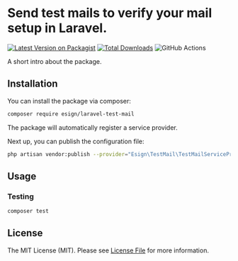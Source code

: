 # Send test mails to verify your mail setup in Laravel.

[![Latest Version on Packagist](https://img.shields.io/packagist/v/esign/laravel-test-mail.svg?style=flat-square)](https://packagist.org/packages/esign/laravel-test-mail)
[![Total Downloads](https://img.shields.io/packagist/dt/esign/laravel-test-mail.svg?style=flat-square)](https://packagist.org/packages/esign/laravel-test-mail)
![GitHub Actions](https://github.com/esign/laravel-test-mail/actions/workflows/main.yml/badge.svg)

A short intro about the package.

## Installation

You can install the package via composer:

```bash
composer require esign/laravel-test-mail
```

The package will automatically register a service provider.

Next up, you can publish the configuration file:
```bash
php artisan vendor:publish --provider="Esign\TestMail\TestMailServiceProvider" --tag="config"
```

## Usage

### Testing

```bash
composer test
```

## License

The MIT License (MIT). Please see [License File](LICENSE.md) for more information.

